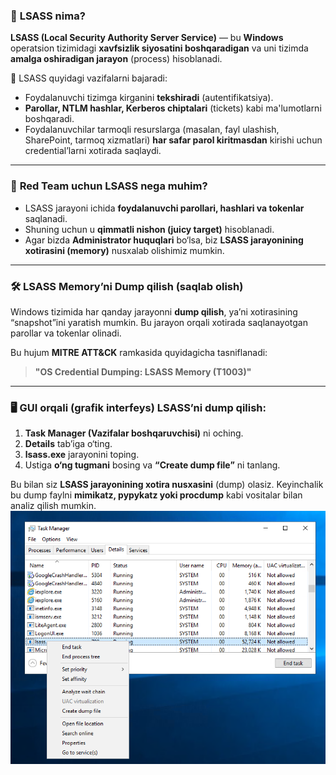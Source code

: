 ### 🧠 **LSASS nima?**

**LSASS (Local Security Authority Server Service)** — bu **Windows** operatsion tizimidagi **xavfsizlik siyosatini boshqaradigan** va uni tizimda **amalga oshiradigan jarayon** (process) hisoblanadi.

🔐 LSASS quyidagi vazifalarni bajaradi:

* Foydalanuvchi tizimga kirganini **tekshiradi** (autentifikatsiya).
* **Parollar, NTLM hashlar, Kerberos chiptalari** (tickets) kabi ma'lumotlarni boshqaradi.
* Foydalanuvchilar tarmoqli resurslarga (masalan, fayl ulashish, SharePoint, tarmoq xizmatlari) **har safar parol kiritmasdan** kirishi uchun credential’larni xotirada saqlaydi.

---

### 🎯 **Red Team uchun LSASS nega muhim?**

* LSASS jarayoni ichida **foydalanuvchi parollari, hashlari va tokenlar** saqlanadi.
* Shuning uchun u **qimmatli nishon (juicy target)** hisoblanadi.
* Agar bizda **Administrator huquqlari** bo‘lsa, biz **LSASS jarayonining xotirasini (memory)** nusxalab olishimiz mumkin.

---

### 🛠️ **LSASS Memory’ni Dump qilish (saqlab olish)**

Windows tizimida har qanday jarayonni **dump qilish**, ya’ni xotirasining “snapshot”ini yaratish mumkin. Bu jarayon orqali xotirada saqlanayotgan parollar va tokenlar olinadi.

Bu hujum **MITRE ATT\&CK** ramkasida quyidagicha tasniflanadi:

> **"OS Credential Dumping: LSASS Memory (T1003)"**

---

### 🖥️ **GUI orqali (grafik interfeys) LSASS’ni dump qilish:**

1. **Task Manager (Vazifalar boshqaruvchisi)** ni oching.
2. **Details** tab’iga o‘ting.
3. **lsass.exe** jarayonini toping.
4. Ustiga **o‘ng tugmani** bosing va **“Create dump file”** ni tanlang.

Bu bilan siz **LSASS jarayonining xotira nusxasini** (dump) olasiz. Keyinchalik bu dump faylni **mimikatz, pypykatz yoki procdump** kabi vositalar bilan analiz qilish mumkin.
![](https://github.com/akhatkulov/cheatsheets-for-windows/blob/main/Credentials%20Harvesting/Local%20Security%20Authority%20Subsystem%20Service%20(LSASS)/LSASS.png?raw=true)
